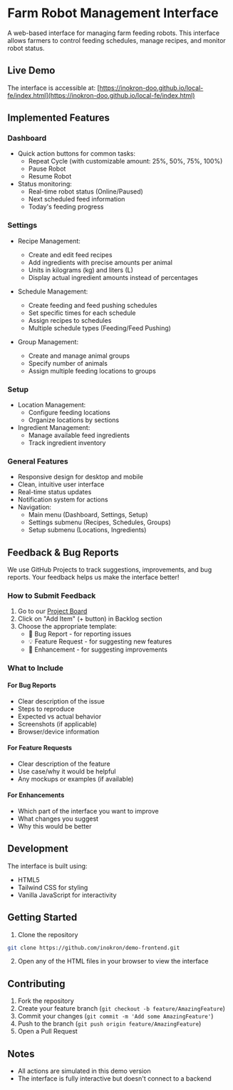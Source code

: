 # Farm Robot Management Interface

A web-based interface for managing farm feeding robots. This interface allows farmers to control feeding schedules, manage recipes, and monitor robot status.

## Live Demo

The interface is accessible at: [https://inokron-doo.github.io/local-fe/index.html](https://inokron-doo.github.io/local-fe/index.html)

## Implemented Features

### Dashboard
- Quick action buttons for common tasks:
  - Repeat Cycle (with customizable amount: 25%, 50%, 75%, 100%)
  - Pause Robot
  - Resume Robot
- Status monitoring:
  - Real-time robot status (Online/Paused)
  - Next scheduled feed information
  - Today's feeding progress

### Settings
- Recipe Management:
  - Create and edit feed recipes
  - Add ingredients with precise amounts per animal
  - Units in kilograms (kg) and liters (L)
  - Display actual ingredient amounts instead of percentages

- Schedule Management:
  - Create feeding and feed pushing schedules
  - Set specific times for each schedule
  - Assign recipes to schedules
  - Multiple schedule types (Feeding/Feed Pushing)

- Group Management:
  - Create and manage animal groups
  - Specify number of animals
  - Assign multiple feeding locations to groups

### Setup
- Location Management:
  - Configure feeding locations
  - Organize locations by sections
- Ingredient Management:
  - Manage available feed ingredients
  - Track ingredient inventory

### General Features
- Responsive design for desktop and mobile
- Clean, intuitive user interface
- Real-time status updates
- Notification system for actions
- Navigation:
  - Main menu (Dashboard, Settings, Setup)
  - Settings submenu (Recipes, Schedules, Groups)
  - Setup submenu (Locations, Ingredients)

## Feedback & Bug Reports

We use GitHub Projects to track suggestions, improvements, and bug reports. Your feedback helps us make the interface better!

### How to Submit Feedback

1. Go to our [Project Board](https://github.com/orgs/inokron-doo/projects/3)
2. Click on "Add Item" (+ button) in Backlog section
3. Choose the appropriate template:
   - 🐛 Bug Report - for reporting issues
   - 💡 Feature Request - for suggesting new features
   - 🔄 Enhancement - for suggesting improvements

### What to Include

#### For Bug Reports
- Clear description of the issue
- Steps to reproduce
- Expected vs actual behavior
- Screenshots (if applicable)
- Browser/device information

#### For Feature Requests
- Clear description of the feature
- Use case/why it would be helpful
- Any mockups or examples (if available)

#### For Enhancements
- Which part of the interface you want to improve
- What changes you suggest
- Why this would be better

## Development

The interface is built using:
- HTML5
- Tailwind CSS for styling
- Vanilla JavaScript for interactivity

## Getting Started

1. Clone the repository
```bash
git clone https://github.com/inokron/demo-frontend.git
```

2. Open any of the HTML files in your browser to view the interface

## Contributing

1. Fork the repository
2. Create your feature branch (`git checkout -b feature/AmazingFeature`)
3. Commit your changes (`git commit -m 'Add some AmazingFeature'`)
4. Push to the branch (`git push origin feature/AmazingFeature`)
5. Open a Pull Request


## Notes

- All actions are simulated in this demo version
- The interface is fully interactive but doesn't connect to a backend 